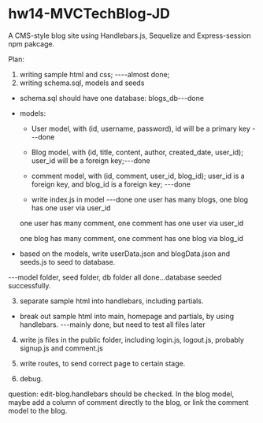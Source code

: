 # hw14-MVCTechBlog-JD

A CMS-style blog site using Handlebars.js, Sequelize and Express-session npm pakcage.

Plan:

1. writing sample html and css; ----almost done;
2. writing schema.sql, models and seeds

- schema.sql should have one database: blogs_db---done
- models:

  - User model, with (id, username, password), id will be a primary key
    ---done
  - Blog model, with (id, title, content, author, created_date, user_id); user_id will be a foreign key;---done
  - comment model, with (id, comment, user_id, blog_id);
    user_id is a foreign key, and blog_id is a foreign key; ---done

  - write index.js in model ---done
    one user has many blogs,
    one blog has one user via user_id

  one user has many comment,
  one comment has one user via user_id

  one blog has many comment,
  one comment has one blog via blog_id

- based on the models, write userData.json and blogData.json and seeds.js to seed to database.

---model folder, seed folder, db folder all done...database seeded successfully.

3. separate sample html into handlebars, including partials.

- break out sample html into main, homepage and partials, by using handlebars. ---mainly done, but need to test all files later

4. write js files in the public folder, including login.js, logout.js, probably signup.js and comment.js

5. write routes, to send correct page to certain stage.

6. debug.

question: edit-blog.handlebars should be checked.
In the blog model, maybe add a column of comment directly to the blog, or link the comment model to the blog.
